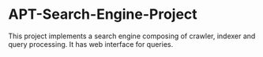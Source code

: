# APT-Search-Engine-Project
This project implements a search engine composing of crawler, indexer and query processing. It has web interface for queries.
